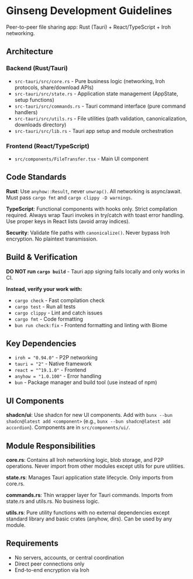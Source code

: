 # Ginseng Development Guidelines

Peer-to-peer file sharing app: Rust (Tauri) + React/TypeScript + Iroh networking.

## Architecture
### Backend (Rust/Tauri)
- `src-tauri/src/core.rs` - Pure business logic (networking, Iroh protocols, share/download APIs)
- `src-tauri/src/state.rs` - Application state management (AppState, setup functions)
- `src-tauri/src/commands.rs` - Tauri command interface (pure command handlers)
- `src-tauri/src/utils.rs` - File utilities (path validation, canonicalization, downloads directory)
- `src-tauri/src/lib.rs` - Tauri app setup and module orchestration

### Frontend (React/TypeScript)
- `src/components/FileTransfer.tsx` - Main UI component

## Code Standards
**Rust**: Use `anyhow::Result`, never `unwrap()`. All networking is async/await. Must pass `cargo fmt` and `cargo clippy -D warnings`.

**TypeScript**: Functional components with hooks only. Strict compilation required. Always wrap Tauri invokes in try/catch with toast error handling. Use proper keys in React lists (avoid array indices).

**Security**: Validate file paths with `canonicalize()`. Never bypass Iroh encryption. No plaintext transmission.

## Build & Verification
**DO NOT run `cargo build`** - Tauri app signing fails locally and only works in CI.

**Instead, verify your work with:**
- `cargo check` - Fast compilation check
- `cargo test` - Run all tests
- `cargo clippy` - Lint and catch issues
- `cargo fmt` - Code formatting
- `bun run check:fix` - Frontend formatting and linting with Biome

## Key Dependencies
- `iroh = "0.94.0"` - P2P networking
- `tauri = "2"` - Native framework  
- `react = "^19.1.0"` - Frontend
- `anyhow = "1.0.100"` - Error handling
- `bun` - Package manager and build tool (use instead of npm)

## UI Components
**shadcn/ui**: Use shadcn for new UI components. Add with `bunx --bun shadcn@latest add <component>` (e.g., `bunx --bun shadcn@latest add accordion`). Components are in `src/components/ui/`.

## Module Responsibilities
**core.rs**: Contains all Iroh networking logic, blob storage, and P2P operations. Never import from other modules except utils for pure utilities.

**state.rs**: Manages Tauri application state lifecycle. Only imports from core.rs.

**commands.rs**: Thin wrapper layer for Tauri commands. Imports from state.rs and utils.rs. No business logic.

**utils.rs**: Pure utility functions with no external dependencies except standard library and basic crates (anyhow, dirs). Can be used by any module.

## Requirements
- No servers, accounts, or central coordination
- Direct peer connections only
- End-to-end encryption via Iroh